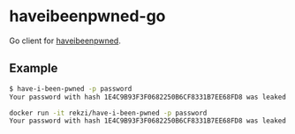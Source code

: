 # haveibeenpwned-go

Go client for [haveibeenpwned](https://haveibeenpwned.com).

## Example

```bash
$ have-i-been-pwned -p password
Your password with hash 1E4C9B93F3F0682250B6CF8331B7EE68FD8 was leaked 3645804 times!
```

```bash
docker run -it rekzi/have-i-been-pwned -p password
Your password with hash 1E4C9B93F3F0682250B6CF8331B7EE68FD8 was leaked 3645804 times!
```
